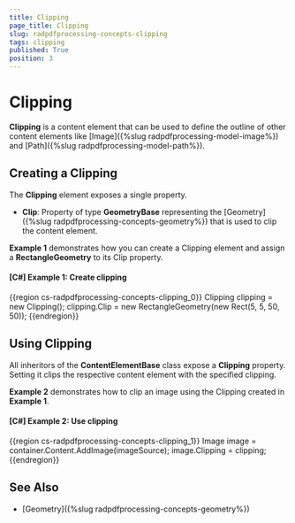 ```yaml
---
title: Clipping
page_title: Clipping
slug: radpdfprocessing-concepts-clipping
tags: clipping
published: True
position: 3
---
```


# Clipping



__Clipping__ is a content element that can be used to define the outline of other content elements like [Image]({%slug radpdfprocessing-model-image%}) and [Path]({%slug radpdfprocessing-model-path%}).
      

## Creating a Clipping

The __Clipping__ element exposes a single property.
        

* __Clip__: Property of type __GeometryBase__ representing the [Geometry]({%slug radpdfprocessing-concepts-geometry%}) that is used to clip the content element.
            

__Example 1__ demonstrates how you can create a Clipping element and assign a __RectangleGeometry__ to its Clip property.
        

#### __[C#] Example 1: Create clipping__

{{region cs-radpdfprocessing-concepts-clipping_0}}
	Clipping clipping = new Clipping();
	clipping.Clip = new RectangleGeometry(new Rect(5, 5, 50, 50));
{{endregion}}



## Using Clipping

All inheritors of the __ContentElementBase__ class expose a __Clipping__ property. Setting it clips the respective content element with the specified clipping. 
        

__Example 2__ demonstrates how to clip an image using the Clipping created in __Example 1__.
        

#### __[C#] Example 2: Use clipping__

{{region cs-radpdfprocessing-concepts-clipping_1}}
	Image image = container.Content.AddImage(imageSource);
	image.Clipping = clipping;
{{endregion}}



## See Also

 * [Geometry]({%slug radpdfprocessing-concepts-geometry%})
